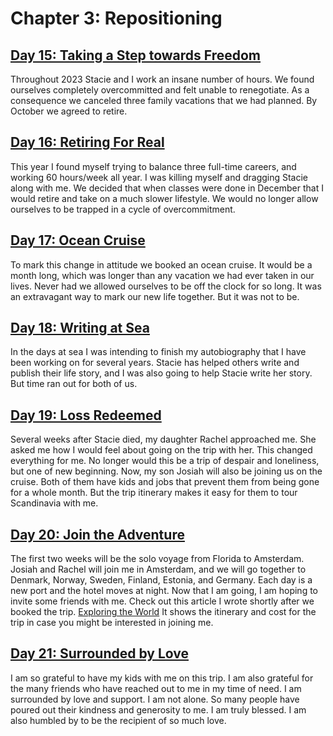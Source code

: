 # Chapter 3: Repositioning


## [Day 15: Taking a Step towards Freedom](/after/15.md)                        

Throughout 2023 Stacie and I work an insane number of hours.  We found ourselves completely overcommitted and felt
unable to renegotiate.  As a consequence we canceled three family vacations that we had planned.
By October we agreed to retire.


## [Day 16: Retiring For Real](/after/16.md)                                     

This year I found myself trying to balance three full-time careers, and working 60 hours/week all year.  I was killing
myself and dragging Stacie along with me.  We decided that when classes were done in December that I would retire and
take on a much slower lifestyle.  We would no longer allow ourselves to be trapped in a cycle of overcommitment.


## [Day 17: Ocean Cruise](/after/17.md)                                          

To mark this change in attitude we booked an ocean cruise.  It would be a month long, which was longer than any vacation
we had ever taken in our lives.  Never had we allowed ourselves to be off the clock for so long.  It was an extravagant
way to mark our new life together. But it was not to be.


## [Day 18: Writing at Sea](/after/18.md)                                        

In the days at sea I was intending to finish my autobiography that I have been working on for several years.  Stacie has
helped others write and publish their life story, and I was also going to help Stacie write her story.  But time ran out for
both of us.


## [Day 19: Loss Redeemed](/after/19.md)                                         

Several weeks after Stacie died, my daughter Rachel approached me.  She asked me how I would feel about going on the
trip with her.  This changed everything for me.   No longer would this be a trip of despair and loneliness, but one of
new beginning. 
Now,  my son Josiah will also be joining us on the cruise.  Both of them have kids and jobs that prevent them from being
gone for a whole month. But the trip itinerary makes it easy for them to tour Scandinavia with me.  


## [Day 20: Join the Adventure](/after/20.md)                                    

The first  two weeks will be the solo voyage from Florida to Amsterdam.  Josiah and Rachel will join me in Amsterdam,
and we will go together to Denmark, Norway, Sweden, Finland, Estonia, and Germany.  Each day is a new port and the hotel
moves at night.
Now that I am going, I am hoping to invite some friends with me.  Check out this article I wrote shortly after we booked the trip. 
[Exploring the World](https://seamansguide.com/journey/Cruise.md)
It shows the itinerary and cost for the trip in case you might be interested in
joining me.


## [Day 21: Surrounded by Love](/after/21.md)                                    

I am so grateful to have my kids with me on this trip.  I am also grateful for the many friends who have reached out to
me in my time of need.  I am surrounded by love and support.  I am not alone. So many people have poured out their kindness 
and generosity to me.  I am truly blessed.  I am also humbled by to be the recipient of so much love.

